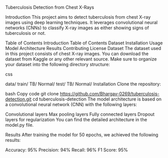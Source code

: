 Tuberculosis Detection from Chest X-Rays

Introduction
This project aims to detect tuberculosis from chest X-ray images using deep learning techniques. It leverages convolutional neural networks (CNNs) to classify X-ray images as either showing signs of tuberculosis or not.

Table of Contents
Introduction
Table of Contents
Dataset
Installation
Usage
Model Architecture
Results
Contributing
License
Dataset
The dataset used in this project consists of chest X-ray images. You can download the dataset from Kaggle or any other relevant source. Make sure to organize your dataset into the following directory structure:

css

data/
    train/
        TB/
        Normal/
    test/
        TB/
        Normal/
Installation
Clone the repository:

bash
Copy code
git clone https://github.com/Bhargav-0269/tuberculosis-detection.git
cd tuberculosis-detection
The model architecture is based on a convolutional neural network (CNN) with the following layers:

Convolutional layers
Max pooling layers
Fully connected layers
Dropout layers for regularization
You can find the detailed architecture in the model.py file.

Results
After training the model for 50 epochs, we achieved the following results:

Accuracy: 95%
Precision: 94%
Recall: 96%
F1 Score: 95%
